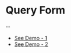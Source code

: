 # Query Form
--

- <a href="https://saifur-rahman-hasan.github.io/query-form/form-1.html" target="_blank">See Demo - 1</a>
- <a href="https://saifur-rahman-hasan.github.io/query-form/form-2.html" target="_blank">See Demo - 2</a>